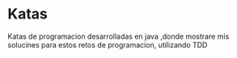Katas
=====
Katas de programacion desarrolladas en java ,donde mostrare mis solucines para estos retos de programacion, utilizando TDD
